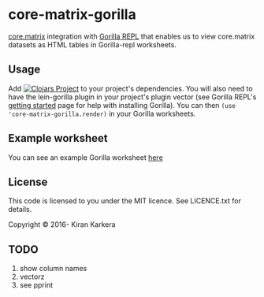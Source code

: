 # core-matrix-gorilla

[core.matrix](https://github.com/mikera/core.matrix) integration with [Gorilla REPL](http://gorilla-repl.org) that enables us to view core.matrix datasets as HTML tables in Gorilla-repl worksheets.

## Usage

Add 
[![Clojars Project](https://img.shields.io/clojars/v/core-matrix-gorilla.svg)](https://clojars.org/core-matrix-gorilla)
 to your project's dependencies. You will also need to have the lein-gorilla plugin in your project's plugin vector (see
Gorilla REPL's [getting started](http://gorilla-repl.org/start.html) page for help with installing Gorilla).
You can then `(use 'core-matrix-gorilla.render)` in your Gorilla worksheets.

## Example worksheet

You can see an example Gorilla worksheet [here](http://viewer.gorilla-repl.org/view.html?source=github&user=shark8me&repo=clojure-machinelearning-cookbook&path=core.matrix-gorilla/ws/coremat.cljw)

## License

This code is licensed to you under the MIT licence. See LICENCE.txt for details.

Copyright © 2016- Kiran Karkera 

## TODO

1. show column names
2. vectorz 
3. see pprint  

